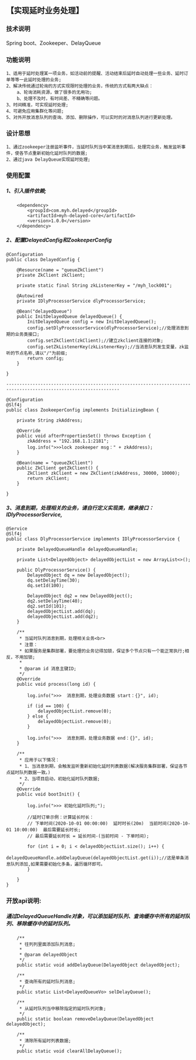 
## 【实现延时业务处理】

### 技术说明

   Spring boot、Zookeeper、DelayQueue

### 功能说明

	1、适用于延时处理某一项业务，如活动前的提醒、活动结束后延时自动处理一些业务、延时订单等等一此延时处理的业务;
	2、解决传统通过轮询的方式实现限时处理的业务，传统的方式有两大缺点：
		a、轮询消耗资源，做了很多的无用功;
		b、处理不及时，有时间差、不精确等问题。
	3、时间精准，可实现延时处理;
	4、可避免应用集群化等问题;
	5、对外开放消息队列的查询、添加、删除操作，可以实时的对消息队列进行更新处理。
	
### 设计思想
    
    1、通过zookeeper注册监听事件，当延时队列当中某消息到期后，处理完业务，触发监听事件，使各节点重新初始化延时队列的数据;
    2、通过java DelayQueue实现延时处理;

### 使用配置


##### 1、引入插件依赖;

		<dependency>
        	<groupId>com.myh.delayed</groupId>
        	<artifactId>myh-delayed-core</artifactId>
        	<version>1.0.0</version>
        </dependency>

##### 2、配置DelayedConfig和ZookeeperConfig

	@Configuration
    public class DelayedConfig {
    
        @Resource(name = "queueZkClient")
        private ZkClient zkClient;
    
        private static final String zkListenerKey = "/myh_lock001";
    
        @Autowired
        private IDlyProcessorService dlyProcessorService;
    
        @Bean("delayedQueue")
        public InitDelayedQueue delayedQueue() {
            InitDelayedQueue config = new InitDelayedQueue();
            config.setDlyProcessorService(dlyProcessorService);//处理消息到期的业务类接口;
            config.setZkClient(zkClient);//建立zkclient连接的对象;
            config.setZkListenerKey(zkListenerKey);//当消息队列发生变量，zk监听的节点名称,请以"/"为前缀;
            return config;
        }
    
    }
    
    -----------------------------------------------------------------------------------------------------------------
    
    @Configuration
    @Slf4j
    public class ZookeeperConfig implements InitializingBean {
    
        private String zkAddress;
    
        @Override
        public void afterPropertiesSet() throws Exception {
            zkAddress = "192.168.1.1:2181";
            log.info(">>>lock zookeeper msg：" + zkAddress);
        }
    
        @Bean(name = "queueZkClient")
        public ZkClient getZkClient() {
            ZkClient zkClient = new ZkClient(zkAddress, 30000, 10000);
            return zkClient;
        }
    
    }



##### 3、消息到期，处理相关的业务，请自行定义实现类，继承接口：IDlyProcessorService,

	@Service
    @Slf4j
    public class DlyProcessorService implements IDlyProcessorService {
    
        private DelayedQueueHandle delayedQueueHandle;
    
        private List<DelayedObject> delayedObjectList = new ArrayList<>();
    
        public DlyProcessorService() {
            DelayedObject dq = new DelayedObject();
            dq.setDelayTime(30);
            dq.setId(100);
    
            DelayedObject dq2 = new DelayedObject();
            dq2.setDelayTime(40);
            dq2.setId(101);
            delayedObjectList.add(dq);
            delayedObjectList.add(dq2);
        }
    
        /**
         * 当延时队列消息到期，处理相关业务<br>
         * 注意：
         * 如果服务是集群部署，要处理的业务记得加锁，保证多个节点只有一个能正常执行;相反，不用加锁;
         *
         * @param id 消息主键ID;
         */
        @Override
        public void process(long id) {
    
            log.info(">>>  消息到期，处理业务数据 start：{}", id);
    
            if (id == 100) {
                delayedObjectList.remove(0);
            } else {
                delayedObjectList.remove(0);
            }
    
            log.info(">>>  消息到期，处理业务数据 end：{}", id);
        }
    
        /**
         * 应用于以下情况：
         * 1、当消息到期，会触发监听重新初始化延时列表数据(解决服务集群部署，保证各节点延时队列数据一致。)
         * 2、当项目启动，初始化延时队列数据;
         */
        @Override
        public void bootInit() {
    
            log.info(">>> 初始化延时队列;");
    
            //延时订单示例：计算延长时长：
            // 下单时间(2020-10-01 00:00:00)  延时时长(20m)  当前时间(2020-10-01 10:00:00)  最后需要延长时长;
            // 最后需要延长时长 = 延长时间-(当前时间 - 下单时间);
    
            for (int i = 0; i < delayedObjectList.size(); i++) {
                delayedQueueHandle.addDelayQueue(delayedObjectList.get(i));//这是单条消息队列添加,如果需要初始化多条，遍历循环即可。
            }
    
        }
    }


### 开放api说明:

##### 通过DelayedQueueHandle对象，可以添加延时队列、查询缓存中所有的延时队列、移除缓存中的延时队列。
	
	
	    /**
         * 往列列里面添加队列消息;
         *
         * @param delayedObject
         */
        public static void addDelayQueue(DelayedObject delayedObject);
        
        /**
         * 查询所有的延时队列消息;
         */
        public static List<DelayedQueueVo> selDelayQueue();
        
        /**
         * 从延时队列当中移除指定的延时队列对象;
         */
        public static boolean removeDelayQueue(DelayedObject delayedObject);
        
        /**
         * 清除所有延时列表数据;
         */
        public static void clearAllDelayQueue();
        
        
	
	
